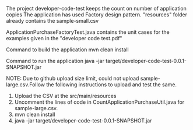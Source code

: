The project developer-code-test keeps the count on number of application copies 
The application has used Factory design pattern.
"resources" folder already contains the sample-small.csv

ApplicationPurchaseFactoryTest.java contains the unit cases for the examples given in the "developer code test.pdf"

Command to build the application
mvn clean install

Command to run the application
java -jar target/developer-code-test-0.0.1-SNAPSHOT.jar

NOTE: Due to github upload size limit, could not upload sample-large.csv.Follow the following instructions to upload and test the same. 
1. Upload the CSV at the src/main/resources
2. Uncomment the lines of code in  CountApplicationPurchaseUtil.java for sample-large.csv.
3. mvn clean install
4. java -jar target/developer-code-test-0.0.1-SNAPSHOT.jar